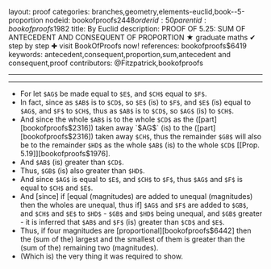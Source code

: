 layout: proof
categories: branches,geometry,elements-euclid,book--5-proportion
nodeid: bookofproofs$2448
orderid: 50
parentid: bookofproofs$1982
title: By Euclid
description: PROOF OF 5.25: SUM OF ANTECEDENT AND CONSEQUENT OF PROPORTION &#9733; graduate maths &#10004; step by step &#10010; visit BookOfProofs now!
references: bookofproofs$6419
keywords: antecedent,consequent,proportion,sum,antecedent and consequent,proof
contributors: @Fitzpatrick,bookofproofs

---


---



* For let `$AG$` be made equal to `$E$`, and `$CH$` equal to `$F$`.
* In fact, since as `$AB$` is to `$CD$`, so `$E$` (is) to `$F$`, and `$E$` (is) equal to `$AG$`, and `$F$` to `$CH$`, thus as `$AB$` is to `$CD$`, so `$AG$` (is) to `$CH$`.
* And since the whole `$AB$` is to the whole `$CD$` as the ([part][bookofproofs$2316]) taken away `$AG$` (is) to the ([part][bookofproofs$2316]) taken away `$CH$`, thus the remainder `$GB$` will also be to the remainder `$HD$` as the whole `$AB$` (is) to the whole `$CD$` [[Prop. 5.19]][bookofproofs$1976].
* And `$AB$` (is) greater than `$CD$`.
* Thus, `$GB$` (is) also greater than `$HD$`.
* And since `$AG$` is equal to `$E$`, and `$CH$` to `$F$`, thus `$AG$` and `$F$` is equal to `$CH$` and `$E$`.
* And [since] if [equal (magnitudes) are added to unequal (magnitudes) then the wholes are unequal, thus if] `$AG$` and `$F$` are added to `$GB$`, and `$CH$` and `$E$` to `$HD$` - `$GB$` and `$HD$` being unequal, and `$GB$` greater - it is inferred that `$AB$` and `$F$` (is) greater than `$CD$` and `$E$`.
* Thus, if four magnitudes are [proportional][bookofproofs$6442] then the (sum of the) largest and the smallest of them is greater than the (sum of the) remaining two (magnitudes).
* (Which is) the very thing it was required to show.
